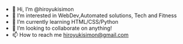 - 👋 Hi, I’m @hiroyukisimon
- 👀 I’m interested in WebDev,Automated solutions, Tech and Fitness
- 🌱 I’m currently learning HTML/CSS/Python
- 💞️ I’m looking to collaborate on anything!
- 📫 How to reach me hiroyukisimon@gmail.com

<!---
hiroyukisimon/hiroyukisimon is a ✨ special ✨ repository because its `README.md` (this file) appears on your GitHub profile.
You can click the Preview link to take a look at your changes.
--->
